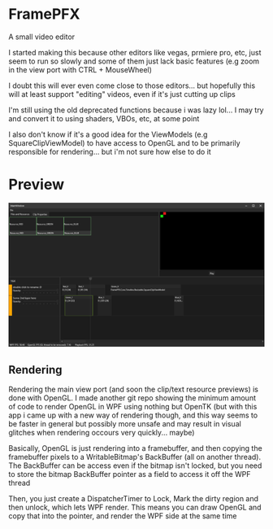 # FramePFX
A small video editor

I started making this because other editors like vegas, prmiere pro, etc, just seem to run so slowly 
and some of them just lack basic features (e.g zoom in the view port with CTRL + MouseWheel)

I doubt this will ever even come close to those editors... but hopefully this will at least support "editing" videos, even if it's just cutting up clips

I'm still using the old deprecated functions because i was lazy lol... I may try and convert it to using shaders, VBOs, etc, at some point

I also don't know if it's a good idea for the ViewModels (e.g SquareClipViewModel) to have access to OpenGL and to be primarily responsible for rendering... but i'm not sure how else to do it

# Preview

![](FramePFX_2023-03-23_23.16.31.png)

## Rendering
Rendering the main view port (and soon the clip/text resource previews) is done with OpenGL. I made another git repo showing the minimum amount of code to render OpenGL in WPF using nothing but OpenTK (but with this app i came up with a new way of rendering though, and this way seems to be faster in general but possibly more unsafe and may result in visual glitches when rendering occours very quickly... maybe)

Basically, OpenGL is just rendering into a framebuffer, and then copying the framebuffer pixels to a WritableBitmap's BackBuffer (all on another thread). The BackBuffer can be access even if the bitmap isn't locked, but you need to store the bitmap BackBuffer pointer as a field to access it off the WPF thread

Then, you just create a DispatcherTimer to Lock, Mark the dirty region and then unlock, which lets WPF render. This means you can draw OpenGL and copy that into the pointer, and render the WPF side at the same time

